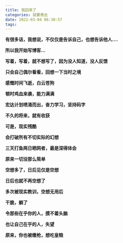```yaml
---
title: 我回来了
categories: 就要表达
date: 2022-03-04 06:30:57
tags:
---
```


**有很多话，我想说，不仅仅是告诉自己，也想告诉他人....**

**所以我开始写博客...**

**写着，写着，就不想写了，因为没人知道，没人反馈**

**只会自己偶尔看看，回想一下当时之境**

**感慨时间飞逝，白云苍狗**

**顿时鸡血来袭，能力满满**

**宏达计划喷涌而出，奋力学习，坚持码字**

**不久的将来，就有收获**



**可是，现实残酷**

**会打破所有不切实际的幻想**

**三天打鱼两日晒网者，最是深得体会**

**原来一切没那么简单**

**空想多了，日后见仅是空想**

**日后也就不再空想了**

**多次被现实教训，空想无用后**

**干脆，躺了**

**令那些在乎你的人，摸不着头脑**

**也让自己在乎的人，失望**

**原来，你也被缴枪，想吃皇粮**



